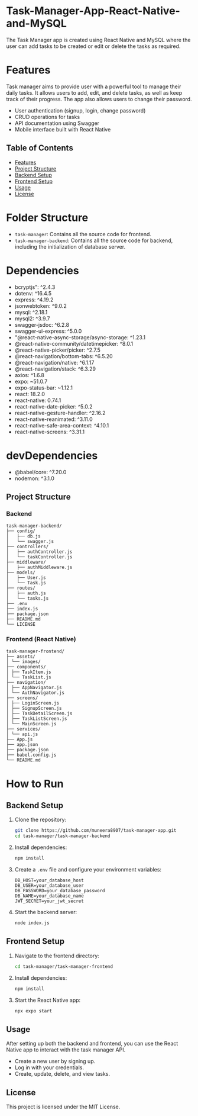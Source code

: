 # Task-Manager-App-React-Native-and-MySQL
The Task Manager app is created using React Native and MySQL where the user can add tasks to be created or edit or delete the tasks as required. 

# Features 
Task manager aims to provide user with a powerful tool to manage their daily tasks. It allows users to add, edit, and delete tasks, as well as keep track of their progress. The app also allows users to change their password. 
- User authentication (signup, login, change password)
- CRUD operations for tasks
- API documentation using Swagger
- Mobile interface built with React Native

## Table of Contents

- [Features](#features)
- [Project Structure](#project-structure)
- [Backend Setup](#backend-setup)
- [Frontend Setup](#frontend-setup)
- [Usage](#usage)
- [License](#license)

# Folder Structure
* `task-manager`: Contains all the source code for frontend.
* `task-manager-backend`: Contains all the source code for backend, including the initialization of database server.

# Dependencies 
* bcryptjs": ^2.4.3
* dotenv: ^16.4.5
* express: ^4.19.2
* jsonwebtoken: ^9.0.2
* mysql: ^2.18.1
* mysql2: ^3.9.7
* swagger-jsdoc: ^6.2.8
* swagger-ui-express: ^5.0.0
* "@react-native-async-storage/async-storage: ^1.23.1
* @react-native-community/datetimepicker: ^8.0.1
* @react-native-picker/picker: ^2.7.5
* @react-navigation/bottom-tabs: ^6.5.20
* @react-navigation/native: ^6.1.17
* @react-navigation/stack: ^6.3.29
* axios: ^1.6.8
* expo: ~51.0.7
* expo-status-bar: ~1.12.1
* react: 18.2.0
* react-native: 0.74.1
* react-native-date-picker: ^5.0.2
* react-native-gesture-handler: ^2.16.2
* react-native-reanimated: ^3.11.0
* react-native-safe-area-context: ^4.10.1
* react-native-screens: ^3.31.1

# devDependencies
* @babel/core: ^7.20.0
* nodemon: ^3.1.0

## Project Structure

### Backend

    task-manager-backend/
    ├── config/
    │   ├── db.js
    │   └── swagger.js
    ├── controllers/
    │   ├── authController.js
    │   └── taskController.js
    ├── middleware/
    │   ├── authMiddleware.js
    ├── models/
    │   ├── User.js
    │   └── Task.js
    ├── routes/
    │   ├── auth.js
    │   └── tasks.js
    ├── .env
    ├── index.js
    ├── package.json
    ├── README.md
    └── LICENSE

### Frontend (React Native)

    task-manager-frontend/
    ├── assets/
    │ └── images/
    ├── components/
    │ ├── TaskItem.js
    │ └── TaskList.js
    ├── navigation/
    │ ├── AppNavigator.js
    │ └── AuthNavigator.js
    ├── screens/
    │ ├── LoginScreen.js
    │ ├── SignupScreen.js
    │ ├── TaskDetailScreen.js
    │ ├── TaskListScreen.js
    │ └── MainScreen.js
    ├── services/
    │ └── api.js
    ├── App.js
    ├── app.json
    ├── package.json
    ├── babel.config.js
    └── README.md

# How to Run 

## Backend Setup

1. Clone the repository:
    ```sh
   git clone https://github.com/muneera8907/task-manager-app.git
    cd task-manager/task-manager-backend
    ```

2. Install dependencies:
    ```sh
    npm install
    ```

3. Create a `.env` file and configure your environment variables:
    ```
    DB_HOST=your_database_host
    DB_USER=your_database_user
    DB_PASSWORD=your_database_password
    DB_NAME=your_database_name
    JWT_SECRET=your_jwt_secret
    ```

4. Start the backend server:
    ```sh
    node index.js
    ```

## Frontend Setup

1. Navigate to the frontend directory:
    ```sh
    cd task-manager/task-manager-frontend
    ```

2. Install dependencies:
    ```sh
    npm install
    ```

3. Start the React Native app:
    ```sh
    npx expo start
    ```


## Usage

After setting up both the backend and frontend, you can use the React Native app to interact with the task manager API.

- Create a new user by signing up.
- Log in with your credentials.
- Create, update, delete, and view tasks.

## License

This project is licensed under the MIT License.

